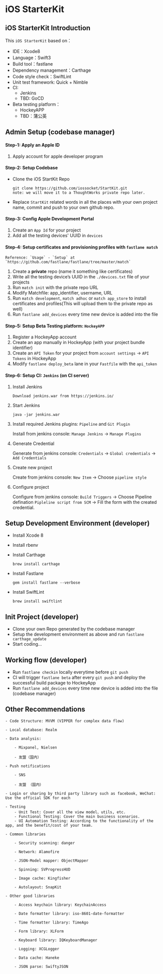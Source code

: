 # iOS StarterKit

## iOS StarterKit Introduction
This `iOS StarterKit` based on：

* IDE：Xcode8
* Language：Swift3
* Build tool：fastlane
* Dependency management：Carthage
* Code style check：SwiftLint
* Unit test framework: Quick + Nimble
* CI:
    - Jenkins
    - TBD: GoCD
* Beta testing platform：
    - HockeyAPP
    - TBD：蒲公英

## Admin Setup (codebase manager)

#### Step-1: Apply an Apple ID
   1. Apply account for apple developer program

#### Step-2: Setup Codebase
* Clone the iOS StartKit Repo

	```
	git clone https://github.com/iossocket/StartKit.git
	note: we will move it to a ThoughtWorks private repo later.
	```
* Replace `StartKit` related words in all the places with your own project name, commit and push to your own github repo.

#### Step-3: Config Apple Development Portal
   1. Create an `App Id` for your project
   2. Add all the testing devices' UUID in `devices`

#### Step-4: Setup certificates and provisioning profiles with `fastlane match`

```
Reference: `Usage` - `Setup` at `https://github.com/fastlane/fastlane/tree/master/match`
```

   1. Create a **private** repo (name it something like certificates)
   2. Write all the testing device’s UUID in the `./devices.txt` file of your projects
   3. Run `match init` with the private repo URL
   4. Modify Matchfile: app_identifier, username, URL
   5. Run `match development`, `match adhoc` or `match app_store` to install certificates and profiles(This will upload them to the private repo as well)
   6. Run `fastlane add_devices` every time new device is added into the file

#### Step-5: Setup Beta Testing platform: `HockeyAPP`
   1. Register a HockeyApp account
   2. Create an app manually in HockeyApp (with your project bundle identifier)
   3. Create an `API Token` for your project from `account settings` -> `API Tokens` in HockeyApp
   4. Modify `fastlane deploy_beta` lane in your `Fastfile` with the `api_token`

   
#### Step-6: Setup CI: `Jenkins` (on CI server)

1. Install Jenkins

	```
	Download jenkins.war from https://jenkins.io/
	```

2. Start Jenkins

	```
	java -jar jenkins.war
	```

3. Install required Jenkins plugins: `Pipeline` and `Git Plugin`

	Install from jenkins console: `Manage Jenkins` -> `Manage Plugins`

4. Generate Credential

	Generate from jenkins console: `Credentials` -> `Global credentials` -> `Add Credentials`

5. Create new project

	Create from jenkins console: `New Item` -> Choose `pipeline style`

6. Configure project

	Configure from jenkins console: `Build Triggers` -> Choose Pipeline defination `Pipleline script from SCM` -> Fill the form with the created credential.


## Setup Development Environment (developer)

* Install Xcode 8
* Install rbenv
* Install Carthage

	```
	brew install carthage
	```
* Install Fastlane

	```
	gem install fastlane --verbose
	```
* Install SwiftLint

	```
	brew install swiftlint
	```

## Init Project (developer)
* Clone your own Repo generated by the codebase manager
* Setup the development environment as above and run `fastlane carthage_update`
* Start coding... 

## Working flow (developer)
* Run `fastlane checkin` locally everytime before `git push`
* CI will trigger `fastlane beta` after every `git push` and deploy the successful build package to HockeyApp
* Run `fastlane add_devices` every time new device is added into the file (codebase manager)





## Other Recommendations

```
- Code Structure: MVVM (VIPPER for complex data flow)

- Local database: Realm

- Data analysis:

    - Mixpanel, Nielsen

    - 友盟（国内）

- Push notifications

    - SNS

    - 友盟 （国内）

- Login or sharing by third party library such as facebook, WeChat: Use the official SDK for each

- Testing
    - Unit Test: Cover all the view model、utils, etc.
    - Functional Testing: Cover the main business scenarios.
    - UI Automation Testing: According to the functionality of the app, and the benefit/cost of your team.

- Common libraries

    - Security scanning: danger

    - Network: Alamofire

    - JSON-Model mapper: ObjectMapper

    - Spinning: SVProgressHUD

    - Image cache: Kingfisher

    - Autolayout: SnapKit

- Other good libraries

    - Access keychain library: KeychainAccess

    - Date formatter library: iso-8601-date-formatter

    - Time formatter library: TimeAgo

    - Form library: XLForm

    - Keyboard library: IQKeyboardManager

    - Logging: XCGLogger

    - Data cache: Haneke

    - JSON parse: SwiftyJSON
```

